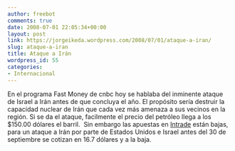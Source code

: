 ```yaml
---
author: freebot
comments: true
date: 2008-07-01 22:05:34+00:00
layout: post
link: https://jorgeikeda.wordpress.com/2008/07/01/ataque-a-iran/
slug: ataque-a-iran
title: Ataque a Irán
wordpress_id: 55
categories:
- Internacional
---
```


En el programa Fast Money de cnbc hoy se hablaba del inminente ataque de Israel a Irán antes de que concluya el año. El propósito sería destruir la capacidad nuclear de Irán que cada vez más amenaza a sus vecinos en la región. Si se da el ataque, facilmente el precio del petróleo llega a los $150.00 dólares el barril.  Sin embargo las apuestas en [Intrade](http://partners.tradesports.com/adclick.php?zoneid=9103&bannerid=2) están bajas, para un ataque a Irán por parte de Estados Unidos e Israel antes del 30 de septiembre se cotizan en 16.7 dólares y a la baja.
